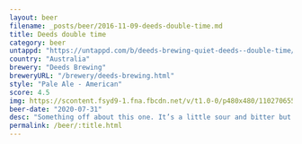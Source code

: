 ```yaml
---
layout: beer
filename: _posts/beer/2016-11-09-deeds-double-time.md
title: Deeds double time
category: beer
untappd: "https://untappd.com/b/deeds-brewing-quiet-deeds--double-time/3103751"
country: "Australia"
brewery: "Deeds Brewing"
breweryURL: "/brewery/deeds-brewing.html"
style: "Pale Ale - American"
score: 4.5
img: https://scontent.fsyd9-1.fna.fbcdn.net/v/t1.0-0/p480x480/110270655_10158492316713745_5164100357491413640_o.jpg?_nc_cat=107&_nc_sid=0be424&_nc_ohc=SmnPUwWzdekAX901UOB&_nc_ht=scontent.fsyd9-1.fna&tp=6&oh=ea2fee59ec8a049ef44f803a369a21c2&oe=5F9445CE
beer-date: "2020-07-31"
desc: "Something off about this one. It’s a little sour and bitter but without much to make me want it"
permalink: /beer/:title.html
---
```

